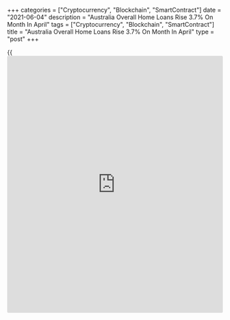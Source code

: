 +++
categories = ["Cryptocurrency", "Blockchain", "SmartContract"]
date = "2021-06-04"
description = "Australia Overall Home Loans Rise 3.7% On Month In April"
tags = ["Cryptocurrency", "Blockchain", "SmartContract"]
title = "Australia Overall Home Loans Rise 3.7% On Month In April"
type = "post"
+++

{{<iframe id="large-banner" src="https://www.bounty.group/#slide=20.0" width="100%" height="600" scrolling="no" style="border: 0px solid rgb(216, 221, 230); border-radius: 3px;">}}

The total value of overall home loans in Australia was up a seasonally
adjusted 3.7 percent on month in April, the Australian Bureau of
Statistics said on Friday - standing at A$31.0 billion.

The value of new loan commitments for owner occupier housing reached
another all-time high in April, up 4.3 percent to A$23.0 billion. New
loan commitments for [investor](https://www.fintechee.com/tutorial-for-forex-trading/investor-mode/)s rose 2.1 percent to A$8.1 billion, which
was the highest level since mid-2017.

The rise in owner occupier lending was driven by increased loan
commitments for existing dwellings, which rose 9.2 percent. Loan
commitments to owner occupiers for the construction of new dwellings
fell 11.4 percent following a fall of 14.8 percent in March.

For comments and feedback [contact](https://www.playgroundfx.com/contact/): editorial@rtt[news](https://www.letsplayfx.com/blog/forex-news-website/).com

[Economic News][1]

 **What parts of the world are seeing the best (and worst) economic
performances lately? Click[here][2] to check out our [Econ Scorecard][2]
and find out! See up-to-the-moment [ranking](https://www.playgroundfx.com/blog/crypto-exchange-ranking/)s for the best and worst
performers in [GDP][3], [unemployment rate][4], [inflation][5] and much
more.**

   1. www.rtt[news](https://www.letsplayfx.com/blog/forex-news-website/).com/Content/EconomicNews.aspx
   2. www.rtt[news](https://www.letsplayfx.com/blog/forex-news-website/).com/economic-scorecard/world-rank/industrial-production/highest-performance.aspx
   3. www.rtt[news](https://www.letsplayfx.com/blog/forex-news-website/).com/economic-scorecard/world-rank/GDP/highest-performance.aspx
   4. www.rtt[news](https://www.letsplayfx.com/blog/forex-news-website/).com/economic-scorecard/world-rank/unemployment-rate/lowest-performance.aspx
   5. www.rtt[news](https://www.letsplayfx.com/blog/forex-news-website/).com/economic-scorecard/world-rank/CPI/highest-performance.aspx